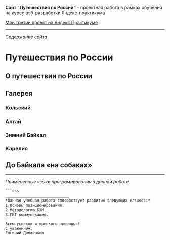 **Сайт "Путешествия по России"**  - проектная работа в рамках обучения на курсе вэб-разработки Яндекс-практикума

 [Мой третий проект на Яндекс Практикуме](https://dolzh25.github.io/russian-travel/)
_____________________
*Содержание сайта*
# Путешествия по России
## О путешествии по России
## Галерея
### Кольский
### Алтай
### Зимний Байкал
### Карелия
## До Байкала «на собаках»
____________________________
*Примененные языки програмирования в данной работе*
```html
```css
____________________________
*Данная учебная работа способствует развитию следующих навыков:*
1.Основы позиционирования.
2.Методологию БЭМ.
3.ГИТ коммуникацию.

Всем успехов и крепкого здоровья!
С уважением,
Евгений Долженков
